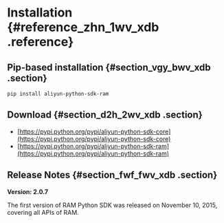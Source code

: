 # Installation {#reference_zhn_1wv_xdb .reference}

## Pip-based installation {#section_vgy_bwv_xdb .section}

```
pip install aliyun-python-sdk-ram
```

## Download {#section_d2h_2wv_xdb .section}

-   [https://pypi.python.org/pypi/aliyun-python-sdk-core](https://pypi.python.org/pypi/aliyun-python-sdk-core)
-   [https://pypi.python.org/pypi/aliyun-python-sdk-ram](https://pypi.python.org/pypi/aliyun-python-sdk-ram)

## Release Notes {#section_fwf_fwv_xdb .section}

**Version: 2.0.7**

The first version of RAM Python SDK was released on November 10, 2015, covering all APIs of RAM.

